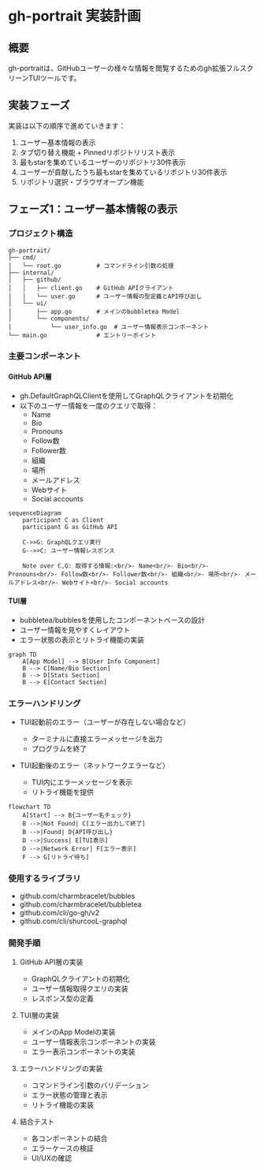 # gh-portrait 実装計画

## 概要

gh-portraitは、GitHubユーザーの様々な情報を閲覧するためのgh拡張フルスクリーンTUIツールです。

## 実装フェーズ

実装は以下の順序で進めていきます：

1. ユーザー基本情報の表示
2. タブ切り替え機能 + Pinnedリポジトリリスト表示
3. 最もstarを集めているユーザーのリポジトリ30件表示
4. ユーザーが貢献したうち最もstarを集めているリポジトリ30件表示
5. リポジトリ選択・ブラウザオープン機能

## フェーズ1：ユーザー基本情報の表示

### プロジェクト構造

```
gh-portrait/
├── cmd/
│   └── root.go          # コマンドライン引数の処理
├── internal/
│   ├── github/
│   │   ├── client.go    # GitHub APIクライアント
│   │   └── user.go      # ユーザー情報の型定義とAPI呼び出し
│   └── ui/
│       ├── app.go       # メインのbubbletea Model
│       └── components/
│           └── user_info.go  # ユーザー情報表示コンポーネント
└── main.go              # エントリーポイント
```

### 主要コンポーネント

#### GitHub API層

- gh.DefaultGraphQLClientを使用してGraphQLクライアントを初期化
- 以下のユーザー情報を一度のクエリで取得：
  - Name
  - Bio
  - Pronouns
  - Follow数
  - Follower数
  - 組織
  - 場所
  - メールアドレス
  - Webサイト
  - Social accounts

```mermaid
sequenceDiagram
    participant C as Client
    participant G as GitHub API
    
    C->>G: GraphQLクエリ実行
    G-->>C: ユーザー情報レスポンス
    
    Note over C,G: 取得する情報:<br/>- Name<br/>- Bio<br/>- Pronouns<br/>- Follow数<br/>- Follower数<br/>- 組織<br/>- 場所<br/>- メールアドレス<br/>- Webサイト<br/>- Social accounts
```

#### TUI層

- bubbletea/bubblesを使用したコンポーネントベースの設計
- ユーザー情報を見やすくレイアウト
- エラー状態の表示とリトライ機能の実装

```mermaid
graph TD
    A[App Model] --> B[User Info Component]
    B --> C[Name/Bio Section]
    B --> D[Stats Section]
    B --> E[Contact Section]
```

### エラーハンドリング

- TUI起動前のエラー（ユーザーが存在しない場合など）
  - ターミナルに直接エラーメッセージを出力
  - プログラムを終了

- TUI起動後のエラー（ネットワークエラーなど）
  - TUI内にエラーメッセージを表示
  - リトライ機能を提供

```mermaid
flowchart TD
    A[Start] --> B{ユーザー名チェック}
    B -->|Not Found| C[エラー出力して終了]
    B -->|Found| D{API呼び出し}
    D -->|Success| E[TUI表示]
    D -->|Network Error| F[エラー表示]
    F --> G[リトライ待ち]
```

### 使用するライブラリ

- github.com/charmbracelet/bubbles
- github.com/charmbracelet/bubbletea
- github.com/cli/go-gh/v2
- github.com/cli/shurcooL-graphql

### 開発手順

1. GitHub API層の実装
   - GraphQLクライアントの初期化
   - ユーザー情報取得クエリの実装
   - レスポンス型の定義

2. TUI層の実装
   - メインのApp Modelの実装
   - ユーザー情報表示コンポーネントの実装
   - エラー表示コンポーネントの実装

3. エラーハンドリングの実装
   - コマンドライン引数のバリデーション
   - エラー状態の管理と表示
   - リトライ機能の実装

4. 結合テスト
   - 各コンポーネントの結合
   - エラーケースの検証
   - UI/UXの確認